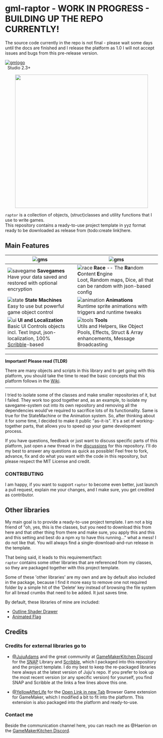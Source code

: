 # gml-raptor - WORK IN PROGRESS - BUILDING UP THE REPO CURRENTLY!

The source code currently in the repo is not final - please wait some days until the docs are finished and I release the platform as 1.0
I will not accept issues and bugs from this pre-release version.

[![gmlogo](https://user-images.githubusercontent.com/19487451/167885369-a5ae0b14-9176-4429-babd-2a140ab5880a.png)](https://gamemaker.io)<br>&nbsp;&nbsp;Studio 2.3+

<p align="center"><img src="https://user-images.githubusercontent.com/19487451/174816442-47348841-a956-4f23-970b-38fc7ad73864.png" style="display:block; margin:auto; width:438px"></p>

`raptor` is a collection of objects, (struct)classes and utility functions that I use to write games.<br/>
This repository contains a ready-to-use project template in yyz format ready to be downloaded as release from (todo:create link)here.

## Main Features

|![gms](https://user-images.githubusercontent.com/19487451/174742864-ca80b221-8799-42f0-851d-474ebbbf06be.png)|![gms](https://user-images.githubusercontent.com/19487451/174742864-ca80b221-8799-42f0-851d-474ebbbf06be.png)|
|-----------------------------------------------------------------------------------------------------------------------------------------------------------------------------------------------------------------------------|-------------------------------------------------------------------------------------------------------|
|![savegame](https://user-images.githubusercontent.com/19487451/174751651-b5630b17-0b12-40ab-be1c-d20c4e012779.png) **Savegames**<br/>Have your data saved and restored with optional encryption|![race](https://user-images.githubusercontent.com/19487451/174751649-ee0bc6a8-a274-4f1e-872c-851b95861184.png) **Race** -- The **Ra**ndom **C**ontent **E**ngine<br/>Loot, Random maps, Dice, all that can be random with json-based config|
|![state](https://user-images.githubusercontent.com/19487451/174751048-0d3e2c9c-0974-437b-b5de-9a9d1ee068a2.png) **State Machines**<br/>Easy to use but powerful game object control|![animation](https://user-images.githubusercontent.com/19487451/174751647-d88c71c7-edea-4883-a180-e7edbdf1455d.png) **Animations**<br/>Runtime sprite animations with triggers and runtime tweaks|
|![ui](https://user-images.githubusercontent.com/19487451/174751656-75fddb70-8f39-4b55-a1f1-f4dfd042974f.png) **UI and Localization**<br/>Basic UI Controls objects incl. Text Input, json-localization, 100% [Scribble](https://github.com/JujuAdams/scribble)-based|![tools](https://user-images.githubusercontent.com/19487451/174751654-34b7e843-9fba-4c3e-a5b4-21c7134a9666.png) **Tools**<br/>Utils and Helpers, like Object Pools, Effects, Struct & Array enhancements, Message Broadcasting|

---

**Important! Please read (TLDR)**

There are many objects and scripts in this library and to get going with this platform, you should take the time to read the basic concepts that this platform follows in the [Wiki](https://github.com/Grisgram/gml-raptor/wiki).

---

I tried to isolate some of the classes and make smaller repositories of it, but I failed. They work too good together and, as an example, to isolate my savegame-system out into its own repository and removing all the dependencies would've required to sacrifice lots of its functionality. Same is true for the StateMachine or the Animation system. So, after thinking about it for some time, I decided to make it public "as-it-is". It's a set of working-together parts, that allows you to speed up your game development process.

If you have questions, feedback or just want to discuss specific parts of this platform, just open a new thread in the [discussions](https://github.com/Grisgram/gml-raptor/discussions) for this repository. I'll do my best to answer any questions as quick as possible!
Feel free to fork, advance, fix and do what you want with the code in this repository, but please respect the MIT License and credit.<br/>


### CONTRIBUTING
I am happy, if you want to support `raptor` to become even better, just launch a pull request, explain me your changes, and I make sure, you get credited as contributor.


## Other libraries
My main goal is to provide a ready-to-use project template. I am not a big friend of "oh, yes, this is the classes, but you need to download this from here and that other thing from there and make sure, you apply this and this and this setting and best do a npm xy to have this running..." what a mess!
I do not like that. You will always find a single-download-and-run release in the template.

That being said, it leads to this requirement/fact:<br/>
`raptor` contains some other libraries that are referenced from my classes, so they are packaged together with this project template.

Some of these 'other libraries' are my own and are by default also included in the package, because I find it more easy to remove one not required folder by a simple hit of the 'Delete' key instead of browsing the file system for all bread crumbs that need to be added. It just saves time.

By default, these libraries of mine are included:

* [Outline Shader Drawer](https://github.com/Grisgram/gml-outline-shader-drawer)
* [Animated Flag](https://github.com/Grisgram/gml-animated-flag)

## Credits
### Credits for external libraries go to 

* [@JujuAdams](https://github.com/JujuAdams) and the great community at [GameMakerKitchen Discord](https://discord.gg/8krYCqr) for the [SNAP](https://github.com/JujuAdams/SNAP) Library and [Scribble](https://github.com/JujuAdams/scribble), which I packaged into this repository and the project template.
I do my best to keep the re-packaged libraries here always at the latest version of Juju's repo.
If you prefer to look up the most recent version (or any specific version) for yourself, you find SNAP and Scribble at the links a few lines above this one.


* [@YellowAfterLife](https://github.com/YellowAfterlife) for the [Open Link in new Tab](https://yal.cc/gamemaker-opening-links-in-new-tab-on-html5/) Browser Game extension for GameMaker, which I modified a bit to fit into the platform. This extension is also packaged into the platform and ready-to-use.

### Contact me
Beside the communication channel here, you can reach me as @Haerion on the [GameMakerKitchen Discord](https://discord.gg/8krYCqr).


